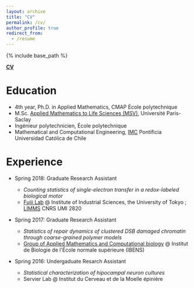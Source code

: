 ```yaml
---
layout: archive
title: "CV"
permalink: /cv/
author_profile: true
redirect_from:
  - /resume
---
```


{% include base_path %}

[**CV**](/files/CV.pdf)

Education
======
* 4th year, Ph.D. in Applied Mathematics, CMAP École polytechnique
* M.Sc. [Applied Mathematics to Life Sciences (MSV)](https://sites.google.com/view/m2-msv/accueil), Université Paris-Saclay
* Ingénieur polytechnicien, École polytechnique
* Mathematical and Computational Engineering, [IMC](https://imc.uc.cl) Pontificia Universidad Católica de Chile

Experience
======
* Spring 2018: Graduate Research Assistant
  * *Counting statistics of single-electron transfer in a redox-labeled biological motor*
  * [Fujii Lab](http://www.microfluidics.iis.u-tokyo.ac.jp/) @ Institute of Industrial Sciences, the University of Tokyo ; [LIMMS](https://limmshp.iis.u-tokyo.ac.jp/) CNRS UMI 2820 

* Spring 2017: Graduate Research Assistant
  * *Statistics of repair dynamics of clustered DSB damaged chromatin through coarse-grained polymer models*
  * [Group of Applied Mathematics and Computational biology](https://www.ibens.ens.fr/spip.php?rubrique40) @ Institut de Biologie de l'École normale supérieure (IBENS)

* Spring 2016: Undergaduate Resarch Assistant
  * *Statistical characterization of hipocampal neuron cultures*
  * Servier Lab @ Institut du Cerveau et de la Moelle épinière



  
